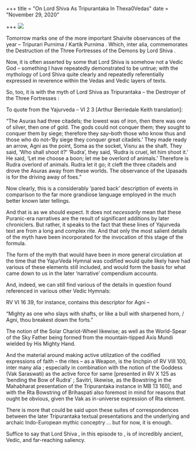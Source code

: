 +++
title = "On Lord Shiva As Tripurantaka In Thexa0Vedas"
date = "November 29, 2020"

+++
![](https://aryaakasha.files.wordpress.com/2020/11/19b5c6599df4afabaeac091848c2b8dc.jpg?w=825)

Tomorrow marks one of the more important Shaivite observances of the
year – Tripurari Purnima / Kartik Purnima . Which, inter alia,
commemorates the Destruction of the Three Fortresses of the Demons by
Lord Shiva .

Now, it is often asserted by some that Lord Shiva is somehow not a Vedic
God – something I have repeatedly demonstrated to be untrue; with the
mythology of Lord Shiva quite clearly and repeatedly referentially
expressed in reverence within the Vedas and Vedic layers of texts.

So, too, it is with the myth of Lord Shiva as Tripurantaka – the
Destroyer of the Three Fortresses :

To quote from the Yajurveda – VI 2 3 \[Arthur Berriedale Keith
translation\]:

“The Asuras had three citadels; the lowest was of iron, then there was
one of silver, then one of gold. The gods could not conquer them; they
sought to conquer them by siege; therefore they say–both those who know
thus and those who do not–‘By siege they conquer great citadels.’ They
made ready an arrow, Agni as the point, Soma as the socket, Visnu as the
shaft. They said, ‘Who shall shoot it?’ ‘Rudra’, they said, ‘Rudra is
cruel, let him shoot it.’ He said, ‘Let me choose a boon; let me be
overlord of animals.’ Therefore is Rudra overlord of animals. Rudra let
it go; it cleft the three citadels and drove the Asuras away from these
worlds. The observance of the Upasads is for the driving away of foes.”

Now clearly, this is a considerably ‘pared back’ description of events
in comparison to the far more grandiose language employed in the much
better known later tellings.

And that is as we should expect. It does not *necessarily* mean that
these Puranic-era narratives are the result of significant additions by
later chroniclers. But rather, it speaks to the fact that these lines of
Yajurveda text are from a long and complex rite. And that only the most
salient details of the myth have been incorporated for the invocation of
this stage of the formula.

The form of the myth that would have been in more general circulation at
the time that the YajurVeda Hymnal was codified would quite likely have
had various of these elements still included, and would form the basis
for what came down to us in the later ‘narrative’ compendium accounts.

And, indeed, we can still find various of the details in question found
referenced in various other Vedic Hymnals:

RV VI 16 39, for instance, contains this descriptor for Agni –

“Mighty as one who slays with shafts, or like a bull with sharpened
horn, / Agni, thou breakest down the forts.”

The notion of the Solar Chariot-Wheel likewise; as well as the
World-Spear of the Sky Father being formed from the mountain-tipped Axis
Mundi wielded by His Mighty Hand.

And the material around making active utilization of the codified
expressions of faith – the rites – as a Weapon, is the linchpin of RV
VIII 100, inter many alia ; especially in combination with the notion of
the Goddess (Vak Saraswati) as the active force for same \[presented in
RV X 125 as ‘bending the Bow of Rudra’ ; Savitri, likewise, as the
Bowstring in the Mahabharat presentation of the Tripurantaka instance in
MB 13 160\], and with the Rta Bowstring of Brihaspati also foremost in
mind for reasons that ought be obvious, given the Vak as in-universe
expression of Rta element.

There is more that could be said upon these suites of correspondences
between the later Tripurantaka textual presentations and the underlying
and archaic Indo-European mythic conceptry … but for now, it is enough.

Suffice to say that Lord Shiva , in this episode to , is of incredibly
ancient, Vedic, and far-reaching saliency.
